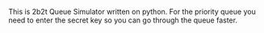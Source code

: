 This is 2b2t Queue Simulator written on python. For the priority queue you need to enter the secret key
so you can go through the queue faster.
